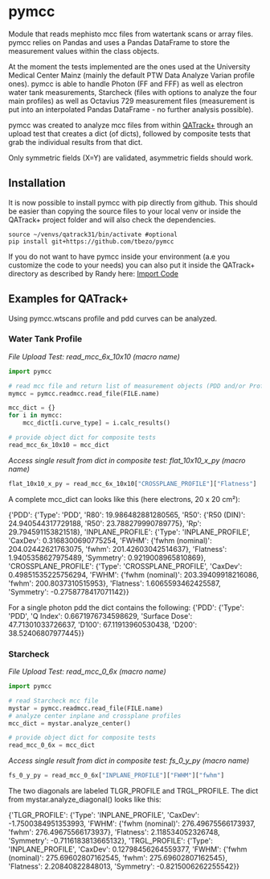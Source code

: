 # pymcc
Module that reads mephisto mcc files from watertank scans or array files. pymcc relies on Pandas 
and uses a Pandas DataFrame to store the measurement values within the class objects. 

At the moment the tests implemented are the ones used at the University Medical Center Mainz 
(mainly the default PTW Data Analyze Varian profile ones). pymcc is able to handle Photon (FF 
and FFF) as well as electron water tank measurements, Starcheck (files with options to analyze 
the four main profiles) as well as Octavius 729 measurement files (measurement is put into an 
interpolated Pandas DataFrame - no further analysis possible).

pymcc was created to analyze mcc files from within [QATrack+](https://github.com/qatrackplus/qatrackplus) 
through an upload test that creates a dict (of dicts), followed by composite tests that grab the 
individual results from that dict.

Only symmetric fields (X=Y) are validated, asymmetric fields should work.

## Installation

It is now possible to install pymcc with pip directly from github. This should be easier than copying 
the source files to your local venv or inside the QATrack+ project folder and will also check the dependencies.

    source ~/venvs/qatrack31/bin/activate #optional
    pip install git+https://github.com/tbezo/pymcc
	
If you do not want to have pymcc inside your environment (a.e you customize the code to your needs) 
you can also put it inside the QATrack+ directory as described by Randy here: 
[Import Code](https://groups.google.com/g/qatrack/c/n5x8osAj0eY/m/yHrQq7HzAQAJ)

## Examples for QATrack+

Using pymcc.wtscans profile and pdd curves can be analyzed. 

### Water Tank Profile
*File Upload Test: read_mcc_6x_10x10 (macro name)*
```Python
import pymcc

# read mcc file and return list of measurement objects (PDD and/or Profiles)
mymcc = pymcc.readmcc.read_file(FILE.name)

mcc_dict = {}
for i in mymcc:
    mcc_dict[i.curve_type] = i.calc_results()

# provide object dict for composite tests
read_mcc_6x_10x10 = mcc_dict
```

*Access single result from dict in composite test: flat_10x10_x_py (macro name)*
```Python
flat_10x10_x_py = read_mcc_6x_10x10["CROSSPLANE_PROFILE"]["Flatness"]
```

A complete mcc_dict can looks like this (here electrons, 20 x 20 cm²):

{'PDD': {'Type': 'PDD', 'R80': 19.986482881280565, 'R50': {'R50 (DIN)': 24.940544317729188, 'R50': 23.788279990789775}, 'Rp': 29.794591153821518}, 
'INPLANE_PROFILE': {'Type': 'INPLANE_PROFILE', 'CaxDev': 0.3168300690775254, 'FWHM': {'fwhm (nominal)': 204.02442621763075, 'fwhm': 201.42603042514637}, 'Flatness': 1.9405358627975489, 'Symmetry': 0.9219008965810869}, 
'CROSSPLANE_PROFILE': {'Type': 'CROSSPLANE_PROFILE', 'CaxDev': 0.49851535225756294, 'FWHM': {'fwhm (nominal)': 203.39409918216086, 'fwhm': 200.8037310515953}, 'Flatness': 1.6065593462425587, 'Symmetry': -0.2758778417071142}}

For a single photon pdd the dict contains the following:
{'PDD': {'Type': 'PDD', 'Q Index': 0.6671976734598629, 'Surface Dose': 47.71301033726637, 'D100': 67.11913960530438, 'D200': 38.52406807977445}}

### Starcheck
*File Upload Test: read_mcc_0_6x (macro name)*
```Python
import pymcc

# read Starcheck mcc file
mystar = pymcc.readmcc.read_file(FILE.name)
# analyze center inplane and crossplane profiles
mcc_dict = mystar.analyze_center()

# provide object dict for composite tests
read_mcc_0_6x = mcc_dict

```
*Access single result from dict in composite test: fs_0_y_py (macro name)*
```Python
fs_0_y_py = read_mcc_0_6x["INPLANE_PROFILE"]["FWHM"]["fwhm"]
```

The two diagonals are labeled TLGR_PROFILE and TRGL_PROFILE. The dict from mystar.analyze_diagonal() looks like this:

{'TLGR_PROFILE': {'Type': 'INPLANE_PROFILE', 'CaxDev': -1.7500384951353993, 'FWHM': {'fwhm (nominal)': 276.49675566173937, 'fwhm': 276.49675566173937}, 'Flatness': 2.118534052326748, 'Symmetry': -0.7116183813665132}, 'TRGL_PROFILE': {'Type': 'INPLANE_PROFILE', 'CaxDev': 0.12798456264559377, 'FWHM': {'fwhm (nominal)': 275.69602807162545, 'fwhm': 275.69602807162545}, 'Flatness': 2.20840822848013, 'Symmetry': -0.8215006262255542}}
